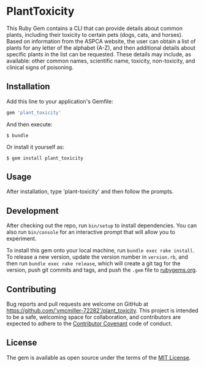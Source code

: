 # PlantToxicity

This Ruby Gem contains a CLI that can provide details about common plants, including their toxicity to certain pets (dogs, cats, and horses). Based on information from the ASPCA website, the user can obtain a list of plants for any letter of the alphabet (A-Z), and then additional details about specific plants in the list can be requested. These details may include, as available: other common names, scientific name, toxicity, non-toxicity, and clinical signs of poisoning.

## Installation

Add this line to your application's Gemfile:

```ruby
gem 'plant_toxicity'
```

And then execute:

    $ bundle

Or install it yourself as:

    $ gem install plant_toxicity

## Usage

After installation, type 'plant-toxicity' and then follow the prompts.

## Development

After checking out the repo, run `bin/setup` to install dependencies. You can also run `bin/console` for an interactive prompt that will allow you to experiment.

To install this gem onto your local machine, run `bundle exec rake install`. To release a new version, update the version number in `version.rb`, and then run `bundle exec rake release`, which will create a git tag for the version, push git commits and tags, and push the `.gem` file to [rubygems.org](https://rubygems.org).

## Contributing

Bug reports and pull requests are welcome on GitHub at https://github.com/'vmcmiller-72282'/plant_toxicity. This project is intended to be a safe, welcoming space for collaboration, and contributors are expected to adhere to the [Contributor Covenant](http://contributor-covenant.org) code of conduct.


## License

The gem is available as open source under the terms of the [MIT License](http://opensource.org/licenses/MIT).
